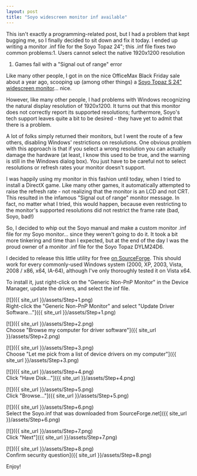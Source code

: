 ```yaml
---
layout: post
title: "Soyo widescreen monitor inf available"
---
```

This isn't exactly a programming-related post, but I had a problem that kept bugging me, so I finally decided to sit down and fix it today. I ended up writing a monitor .inf file for the Soyo Topaz 24"; this .inf file fixes two common problems:1. Users cannot select the native 1920x1200 resolution
1. Games fail with a "Signal out of range" error

Like many other people, I got in on the nice OfficeMax Black Friday sale about a year ago, scooping up (among other things) a [Soyo Topaz S 24" widescreen monitor](http://www.soyo.com/product/LCD_Monitors/9/TOPAZ_S_-_24%26quot%3B_Wide_TFT_LCD_Monitor/408)... nice.

However, like many other people, I had problems with Windows recognizing the natural display resolution of 1920x1200. It turns out that this monitor does not correctly report its supported resolutions; furthermore, Soyo's tech support leaves quite a bit to be desired - they have yet to admit that there is a problem.

A lot of folks simply returned their monitors, but I went the route of a few others, disabling Windows' restrictions on resolutions. One obvious problem with this approach is that if you select a wrong resolution you can actually damage the hardware (at least, I know this used to be true, and the warning is still in the Windows dialog box). You just have to be careful not to select resolutions or refresh rates your monitor doesn't support.

I was happily using my monitor in this fashion until today, when I tried to install a DirectX game. Like many other games, it automatically attempted to raise the refresh rate - not realizing that the monitor is an LCD and not CRT. This resulted in the infamous "Signal out of range" monitor message. In fact, no matter what I tried, this would happen, because even restricting to the monitor's supported resolutions did not restrict the frame rate (bad, Soyo, bad!)

So, I decided to whip out the Soyo manual and make a custom monitor .inf file for my Soyo monitor... since they weren't going to do it. It took a bit more tinkering and time than I expected, but at the end of the day I was the proud owner of a monitor .inf file for the Soyo Topaz DYLM24D6.

I decided to release this little utility for free [on SourceForge](https://sourceforge.net/project/showfiles.php?group_id=213700&package_id=283420). This should work for every commonly-used Windows system (2000, XP, 2003, Vista, 2008 / x86, x64, IA-64), although I've only thoroughly tested it on Vista x64.

To install it, just right-click on the "Generic Non-PnP Monitor" in the Device Manager, update the drivers, and select the inf file.

[![]({{ site_url }}/assets/Step+1.png)  
Right-click the "Generic Non-PnP Monitor" and select "Update Driver Software..."]({{ site_url }}/assets/Step+1.png)

[![]({{ site_url }}/assets/Step+2.png)  
Choose "Browse my computer for driver software"]({{ site_url }}/assets/Step+2.png)

[![]({{ site_url }}/assets/Step+3.png)  
Choose "Let me pick from a list of device drivers on my computer"]({{ site_url }}/assets/Step+3.png)

[![]({{ site_url }}/assets/Step+4.png)  
Click "Have Disk..."]({{ site_url }}/assets/Step+4.png)

[![]({{ site_url }}/assets/Step+5.png)  
Click "Browse..."]({{ site_url }}/assets/Step+5.png)

[![]({{ site_url }}/assets/Step+6.png)  
Select the Soyo.inf that was downloaded from SourceForge.net]({{ site_url }}/assets/Step+6.png)

[![]({{ site_url }}/assets/Step+7.png)  
Click "Next"]({{ site_url }}/assets/Step+7.png)

[![]({{ site_url }}/assets/Step+8.png)  
Confirm security question]({{ site_url }}/assets/Step+8.png)

Enjoy!
